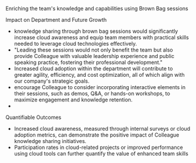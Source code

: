
Enriching the team's knowledge and capabilities using Brown Bag sessions

Impact on Department and Future Growth

-  knowledge sharing through brown bag sessions would significantly increase cloud awareness and equip team members with practical skills needed to leverage cloud technologies effectively.
-  "Leading these sessions would not only benefit the team but also provide Colleague  with valuable leadership experience and public speaking practice, fostering their professional development."
-  Increased cloud adoption within the department will contribute to greater agility, efficiency, and cost optimization, all of which align with our company's strategic goals.
-  encourage Colleague to consider incorporating interactive elements in their sessions, such as demos, Q&A, or hands-on workshops, to maximize engagement and knowledge retention.
-  

Quantifiable Outcomes

- Increased cloud awareness, measured through internal surveys or cloud adoption metrics, can demonstrate the positive impact of Colleague knowledge sharing initiatives.
- Participation rates in cloud-related projects or improved performance using cloud tools can further quantify the value of enhanced team skills